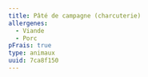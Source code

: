 ```yaml
---
title: Pâté de campagne (charcuterie)
allergenes:
  - Viande
  - Porc
pFrais: true
type: animaux
uuid: 7ca8f150
---
```


